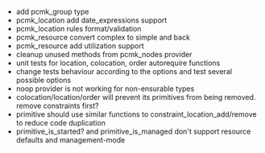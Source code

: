 * add pcmk_group type
* pcmk_location add date_expressions support
* pcmk_location rules format/validation
* pcmk_resource convert complex to simple and back
* pcmk_resource add utilization support
* cleanup unused methods from pcmk_nodes provider
* unit tests for location, colocation, order autorequire functions
* change tests behaviour according to the options and test several possible options
* noop provider is not working for non-ensurable types
* colocation/location/order will prevent its primitives from being removed. remove constraints first?
* primitive should use similar functions to constraint_location_add/remove to reduce code duplication
* primitive_is_started? and primitive_is_managed don't support resource defaults and management-mode
